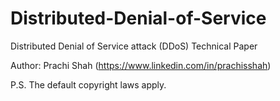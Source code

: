 # Distributed-Denial-of-Service
Distributed Denial of Service attack (DDoS) Technical Paper

Author: Prachi Shah (https://www.linkedin.com/in/prachisshah)

P.S. The default copyright laws apply.
